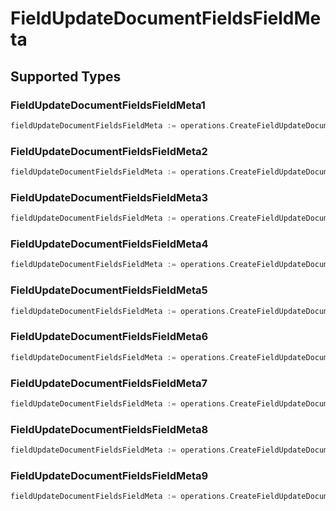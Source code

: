 # FieldUpdateDocumentFieldsFieldMeta


## Supported Types

### FieldUpdateDocumentFieldsFieldMeta1

```go
fieldUpdateDocumentFieldsFieldMeta := operations.CreateFieldUpdateDocumentFieldsFieldMetaFieldUpdateDocumentFieldsFieldMeta1(operations.FieldUpdateDocumentFieldsFieldMeta1{/* values here */})
```

### FieldUpdateDocumentFieldsFieldMeta2

```go
fieldUpdateDocumentFieldsFieldMeta := operations.CreateFieldUpdateDocumentFieldsFieldMetaFieldUpdateDocumentFieldsFieldMeta2(operations.FieldUpdateDocumentFieldsFieldMeta2{/* values here */})
```

### FieldUpdateDocumentFieldsFieldMeta3

```go
fieldUpdateDocumentFieldsFieldMeta := operations.CreateFieldUpdateDocumentFieldsFieldMetaFieldUpdateDocumentFieldsFieldMeta3(operations.FieldUpdateDocumentFieldsFieldMeta3{/* values here */})
```

### FieldUpdateDocumentFieldsFieldMeta4

```go
fieldUpdateDocumentFieldsFieldMeta := operations.CreateFieldUpdateDocumentFieldsFieldMetaFieldUpdateDocumentFieldsFieldMeta4(operations.FieldUpdateDocumentFieldsFieldMeta4{/* values here */})
```

### FieldUpdateDocumentFieldsFieldMeta5

```go
fieldUpdateDocumentFieldsFieldMeta := operations.CreateFieldUpdateDocumentFieldsFieldMetaFieldUpdateDocumentFieldsFieldMeta5(operations.FieldUpdateDocumentFieldsFieldMeta5{/* values here */})
```

### FieldUpdateDocumentFieldsFieldMeta6

```go
fieldUpdateDocumentFieldsFieldMeta := operations.CreateFieldUpdateDocumentFieldsFieldMetaFieldUpdateDocumentFieldsFieldMeta6(operations.FieldUpdateDocumentFieldsFieldMeta6{/* values here */})
```

### FieldUpdateDocumentFieldsFieldMeta7

```go
fieldUpdateDocumentFieldsFieldMeta := operations.CreateFieldUpdateDocumentFieldsFieldMetaFieldUpdateDocumentFieldsFieldMeta7(operations.FieldUpdateDocumentFieldsFieldMeta7{/* values here */})
```

### FieldUpdateDocumentFieldsFieldMeta8

```go
fieldUpdateDocumentFieldsFieldMeta := operations.CreateFieldUpdateDocumentFieldsFieldMetaFieldUpdateDocumentFieldsFieldMeta8(operations.FieldUpdateDocumentFieldsFieldMeta8{/* values here */})
```

### FieldUpdateDocumentFieldsFieldMeta9

```go
fieldUpdateDocumentFieldsFieldMeta := operations.CreateFieldUpdateDocumentFieldsFieldMetaFieldUpdateDocumentFieldsFieldMeta9(operations.FieldUpdateDocumentFieldsFieldMeta9{/* values here */})
```

